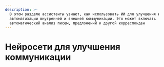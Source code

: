```yaml
---
description: >-
  В этом разделе ассистенты узнают, как использовать ИИ для улучшения и
  автоматизации внутренней и внешней коммуникации. Это может включать
  автоматический анализ писем, предложений и другой корреспонден
---
```


# Нейросети для улучшения коммуникации

